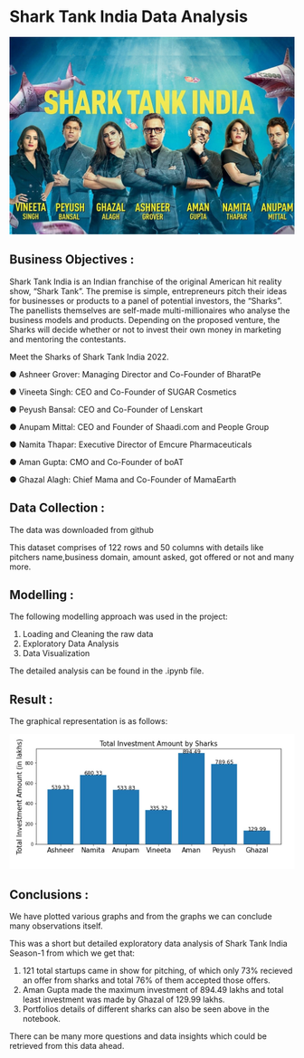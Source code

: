 # Shark Tank India Data Analysis

![logo](Snips/28shark-tank-india-3.jpg)

## Business Objectives :

Shark Tank India is an Indian franchise of the original American hit reality show, “Shark Tank”. The premise is simple, entrepreneurs pitch their ideas for businesses or products to a panel of potential investors, the “Sharks”. The panellists themselves are self-made multi-millionaires who analyse the business models and products. Depending on the proposed venture, the Sharks will decide whether or not to invest their own money in marketing and mentoring the contestants. 

Meet the Sharks of Shark Tank India 2022. 

● Ashneer Grover: Managing Director and Co-Founder of BharatPe 

● Vineeta Singh: CEO and Co-Founder of SUGAR Cosmetics 

● Peyush Bansal: CEO and Co-Founder of Lenskart 

● Anupam Mittal: CEO and Founder of Shaadi.com and People Group 

● Namita Thapar: Executive Director of Emcure Pharmaceuticals 

● Aman Gupta: CMO and Co-Founder of boAT 

● Ghazal Alagh: Chief Mama and Co-Founder of MamaEarth 

## Data Collection :

The data was downloaded from github

This dataset comprises of 122 rows and 50 columns with details like pitchers name,business domain, amount asked, got offered or not and many more.

## Modelling :

The following modelling approach was used in the project:

1. Loading and Cleaning the raw data
2. Exploratory Data Analysis 
3. Data Visualization

The detailed analysis can be found in the .ipynb file. 

## Result :

The graphical representation is as follows:


![logo](Snips/result.jpg)

## Conclusions :

We have plotted various graphs and from the graphs we can conclude many observations itself.

This was a short but detailed exploratory data analysis of Shark Tank India Season-1 from which we get that:

1. 121 total startups came in show for pitching, of which only 73% recieved an offer from sharks and total 76% of them accepted those offers.
2. Aman Gupta made the maximum investment of 894.49 lakhs and total least investment was made by Ghazal of 129.99 lakhs.
3. Portfolios details of different sharks can also be seen above in the notebook.

There can be many more questions and data insights which could be retrieved from this data ahead.
